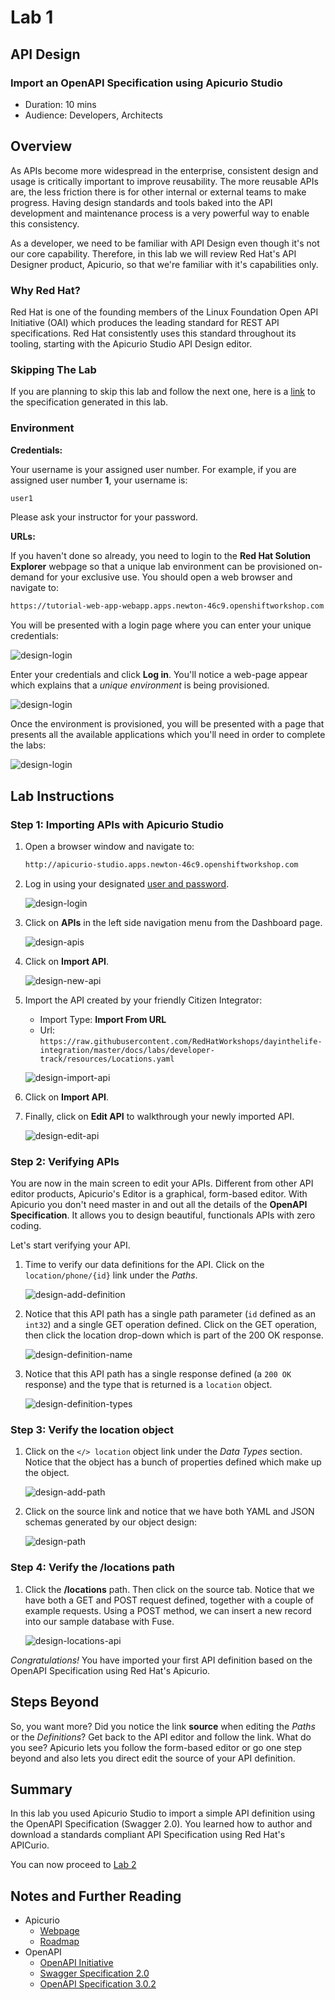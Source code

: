 # Lab 1

## API Design

### Import an OpenAPI Specification using Apicurio Studio

* Duration: 10 mins
* Audience: Developers, Architects

## Overview

As APIs become more widespread in the enterprise, consistent design and usage is critically important to improve reusability. The more reusable APIs are, the less friction there is for other internal or external teams to make progress. Having design standards and tools baked into the API development and maintenance process is a very powerful way to enable this consistency.

As a developer, we need to be familiar with API Design even though it's not our core capability.  Therefore, in this lab we will review Red Hat's API Designer product, Apicurio, so that we're familiar with it's capabilities only.

### Why Red Hat?

Red Hat is one of the founding members of the Linux Foundation Open API Initiative (OAI) which produces the leading standard for REST API specifications. Red Hat consistently uses this standard throughout its tooling, starting with the Apicurio Studio API Design editor.

### Skipping The Lab

If you are planning to skip this lab and follow the next one, here is a [link](https://github.com/hguerrero/3scaleworkshop-openapi/blob/Lab-01/locations-api/Locations-UserX.yaml) to the specification generated in this lab.

### Environment

**Credentials:**

Your username is your assigned user number. For example, if you are assigned user number **1**, your username is:

```bash
user1
```

Please ask your instructor for your password.

**URLs:**

If you haven't done so already, you need to login to the **Red Hat Solution Explorer** webpage so that a unique lab environment can be provisioned on-demand for your exclusive use.  You should open a web browser and navigate to:

```bash
https://tutorial-web-app-webapp.apps.newton-46c9.openshiftworkshop.com
```

You will be presented with a login page where you can enter your unique credentials:

![design-login](images/design-50.png "Login")

Enter your credentials and click **Log in**.  You'll notice a web-page appear which explains that a *unique environment* is being provisioned.

![design-login](images/design-51.png "Provision")

Once the environment is provisioned, you will be presented with a page that presents all the available applications which you'll need in order to complete the labs:

![design-login](images/design-52.png "Applications")

## Lab Instructions

### Step 1: Importing APIs with Apicurio Studio

1. Open a browser window and navigate to:

    ```bash
    http://apicurio-studio.apps.newton-46c9.openshiftworkshop.com
    ```

1. Log in using your designated [user and password](#environment).

    ![design-login](images/design-01.png "Login")

1. Click on **APIs** in the left side navigation menu from the Dashboard page.

    ![design-apis](images/design-02.png "APIs")

1. Click on **Import API**.

    ![design-new-api](images/design-03.png "Import API")

1. Import the API created by your friendly Citizen Integrator:

    * Import Type: **Import From URL**
    * Url: `https://raw.githubusercontent.com/RedHatWorkshops/dayinthelife-integration/master/docs/labs/developer-track/resources/Locations.yaml`

    ![design-import-api](images/design-04.png "Import API")

1. Click on **Import API**.

1. Finally, click on **Edit API** to walkthrough your newly imported API.

    ![design-edit-api](images/design-05.png "Edit API")

### Step 2: Verifying APIs

You are now in the main screen to edit your APIs. Different from other API editor products, Apicurio's Editor is a graphical, form-based editor. With Apicurio you don't need master in and out all the details of the **OpenAPI Specification**. It allows you to design beautiful, functionals APIs with zero coding.

Let's start verifying your API.

1. Time to verify our data definitions for the API. Click on the `location/phone/{id}` link under the *Paths*.

    ![design-add-definition](images/design-15.png "Add Definition")

1. Notice that this API path has a single path parameter (`id` defined as an `int32`) and a single GET operation defined.  Click on the GET operation, then click the location drop-down which is part of the 200 OK response.

    ![design-definition-name](images/design-16.png "Definition Name")

1. Notice that this API path has a single response defined (a `200 OK` response) and the type that is returned is a `location` object.

    ![design-definition-types](images/design-17.png "Definition Data Types")

### Step 3: Verify the location object

1. Click on the `</> location` object link under the *Data Types* section.  Notice that the object has a bunch of properties defined which make up the object.

    ![design-add-path](images/design-06.png "Add Path")

1. Click on the source link and notice that we have both YAML and JSON schemas generated by our object design:

    ![design-path](images/design-07.png "Path")

### Step 4: Verify the /locations path

1. Click the **/locations** path.  Then click on the source tab.  Notice that we have both a GET and POST request defined, together with a couple of example requests.  Using a POST method, we can insert a new record into our sample database with Fuse.

    ![design-locations-api](images/design-23.png "Locations API")

*Congratulations!* You have imported your first API definition based on the OpenAPI Specification  using Red Hat's Apicurio.

## Steps Beyond

So, you want more? Did you notice the link **source** when editing the *Paths* or the *Definitions*? Get back to the API editor and follow the link. What do you see? Apicurio lets you follow the form-based editor or go one step beyond and also lets you direct edit the source of your API definition.

## Summary

In this lab you used Apicurio Studio to import a simple API definition using the OpenAPI Specification (Swagger 2.0). You learned how to author and download a standards compliant API Specification using Red Hat's APICurio.

You can now proceed to [Lab 2](../lab02/#lab-2)

## Notes and Further Reading

* Apicurio
  * [Webpage](https://www.apicur.io)
  * [Roadmap](https://www.apicur.io/roadmap/)
* OpenAPI
  * [OpenAPI Initiative](https://www.openapis.org/)
  * [Swagger Specification 2.0](https://github.com/OAI/OpenAPI-Specification/blob/master/versions/2.0.md)
  * [OpenAPI Specification 3.0.2](https://github.com/OAI/OpenAPI-Specification/blob/master/versions/3.0.2.md)
